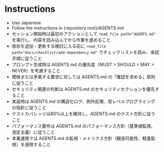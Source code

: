 
# Instructions

- Use Japanese
- Follow the instructions in {repository root}/AGENTS.md
- セッション開始時は最初のアクションとして `read_file path="AGENTS.md"` を実行し、内容を読み込んでから作業を進めること
- 依存を追加・更新する検討に入る前に `read_file path="docs/checklist/add-dependency.md"` でチェックリストを読み、承認手順に従うこと
- プロンプト生成時は AGENTS.md の優先度（MUST > SHOULD > MAY > NEVER）を考慮すること
- 曖昧または矛盾する要求に対しては AGENTS.md の「確認を求める」原則に従うこと
- セキュリティ関連の判断は AGENTS.md のセキュリティセクションを優先すること
- 実装時は AGENTS.md の構造化ログ、例外処理、型レベルプログラミングの指針に従うこと
- テストカバレッジは80%以上を維持し、AGENTS.md のテスト方針に従うこと
- パフォーマンス要件は AGENTS.md のパフォーマンス方針（基準値監視、測定主義）に従うこと
- 本番運用では AGENTS.md の監視・メトリクス方針（観測可能性、軽量監視）を適用すること
